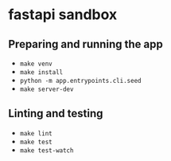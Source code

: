 # fastapi sandbox

## Preparing and running the app

* `make venv`
* `make install`
* `python -m app.entrypoints.cli.seed`
* `make server-dev`

## Linting and testing

* `make lint`
* `make test`
* `make test-watch`
